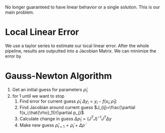 No longer guaranteed to have linear behavior or a single solution. This is our main problem. 

# Local Linear Error
We use a taylor series to estimate our local linear error. After the whole pipeline, results are outputted into a Jacobian Matrix. We can minimize the error by 

# Gauss-Newton Algorithm
1. Get an initial guess for parameters $\hat{\rho}_1$ 
2. for 1 until we want to stop
	1. Find error for current guess $\hat{\rho}_1$ $\Delta y_i=y_i-f(x_i;\hat{\rho}_1)$
	2. Find Jacobian around current guess $J_{ij}=\frac{\partial f(x_i;\hat{\rho}_1)}{\partial p_j}$
	3. Calculate change in guess $\Delta \tilde{\rho}_1=(J^TJ)^{-1}J^T\Delta y$
	4. Make new guess $\hat{\rho}_{t+1}=\hat{\rho}_t+\Delta\tilde{\rho}$
